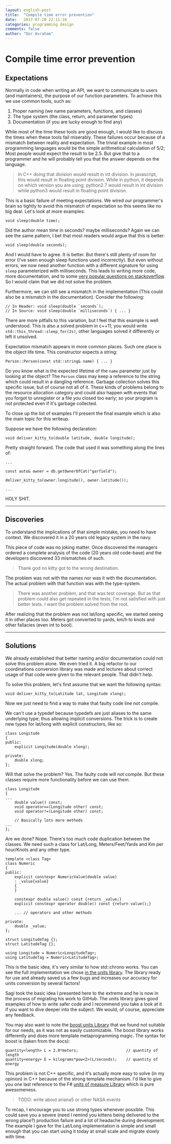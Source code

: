 ```yaml
---
layout: english-post
title:  "Compile time error prevention"
date:   2017-07-20 22:11:16
categories: programming design
comments: false
author: "Dor Avraham"
---
```


# Compile time error prevention

## Expectations

Normally in code when writing an API, we want to communicate to users (and maintainers), the purpose of our function parameters. To achieve this we use common tools, such as:

1. Proper naming (we name parameters, functions, and classes)
2. The type system (the class, return, and parameter types)
3. Documentation (if you are lucky enough to find any)

While most of the time these tools are good enough, I would like to discuss the times when these tools fail miserably.
These failures occur because of a mismatch between reality and expectation. The trivial example in most programming languages would be the simple arithmetical calculation of 5/2; Most people would expect the result to be 2.5. But give that to a programmer and he will probably tell you that the answer depends on the language.

> In C++ doing that division would result in int division. In javascript, this would result in floating point division. While in python, it depends on which version you are using; python2.7 would result in int division while python3 would result in floating point division.

This is a basic failure of meeting expectations. We wired our programmer's brain so tightly to avoid this mismatch of expectation so this seems like no big deal. Let's look at more examples:

    void sleep(double time);

Did the author mean time in seconds? maybe milliseconds? Again we can see the same pattern, I bet that most readers would argue that this is better:

    void sleep(double seconds);

And I would have to agree. It is better. But there's still plenty of room for error (I've seen enough sleep functions used incorrectly). But even without errors, we now need another function with a different signature for using `sleep` parameterized with milliseconds. This leads to writing more code, more documentation, and to some [very popular questions on stackoverflow](https://stackoverflow.com/questions/4184468/sleep-for-milliseconds). So I would claim that we did not solve the problem.

Furthermore, we can still see a mismatch in the implementation (This could also be a mismatch in the documentation). Consider the following:

    // In Header: void sleep(double `seconds`);
    // In Source: void sleep(double `milliseconds`) { ... }

There are more pitfalls to this variation, but I feel that this example is well understood. This is also a solved problem in c++11, you would write `std::this_thread::sleep_for(2s)`, other languages solved it differently or left it unsolved.

Expectation mismatch appears in more common places. Such one place is the object life time. This constructor expects a string:

    Person::Person(const std::string& name) { ... } 

Do you know what is the expected lifetime of the `name` parameter just by looking at the object? The `Person` class may keep a reference to the string which could result in a dangling reference. Garbage collection solves this specific issue, but of course not all of it. These kinds of problems belong to the resource allocation category and could also happen with events that you forgot to unregister or a file you closed too early; so your program is not protected even if it's garbage collected.

To close up the list of examples I'll present the final example which is also the main topic for this writeup.

Suppose we have the following declaration:

    void deliver_kitty_to(double latitude, double longitude);

Pretty straight forward. The code that used it was something along the lines of:

    ...

    const auto& owner = db.getOwnerOfCat("garfield");

    deliver_kitty_to(owner.longitude(), owner.latitude());

    ...

HOLY SHIT.

---

## Discoveries

To understand the implications of that simple mistake, you need to have context. We discovered it in a 20 years old legacy system in the navy.

This piece of code was no joking matter. Once discovered the managers ordered a complete analysis of the code (20 years old code-base) and the developers discovered 33 mismatches of such.

> Thank god no kitty got to the wrong destination.

The problem was not with the names nor was it with the documentation. The actual problem with that function was with the type-system.

> There was another problem, and that was test coverage. But as that problem could also get repeated in the tests, I'm not satisfied with just better tests. I want the problem solved from the root.

After realizing that the problem was not lat/long specific, we started seeing it in other places too. Meters got converted to yards, km/h to knots and other fallacies (even int to bool).

---

## Solutions

We already established that better naming and/or documentation could not solve this problem alone. We even tried it. A big refactor to our coordinations conversion library was made and lectures about correct usage of that code were given to the relevant people. That didn't help.

To solve this problem, let's first assume that we want the following syntax:

    void deliver_kitty_to(Latitude lat, Longitude xlong);

Now we just need to find a way to make that faulty code line not compile.

We can't use a typedef because typedefs are just aliases to the same underlying type; thus allowing implicit conversions. The trick is to create new types for lat/long with explicit constructors, like so:

    class Longitude
    {
    public:
        explicit Longitude(double xlong);

    private:
        double xlong;
    };

Will that solve the problem? Yes. The faulty code will not compile. But these classes require more functionality before we can use them.

    class Longitude
    {
    ...
        double value() const;
        void operator==(Longitude other) const;
        void operator!=(Longitude other) const;

        // Basically lots more methods
    ...
    };

Are we done? Nope. There's too much code duplication between the classes. We need such a class for Lat/Long, Meters/Feet/Yards and Km per hour/Knots and any other type.

    template <class Tag>
    class Numeric
    {
    public:
        explicit constexpr NumericValue(double value)
        : _value{value}
        {
        }

        constexpr double value() const {return _value;}
        explicit constexpr operator double() const {return value();}
        
        ... // operators and other methods

    private:
        double _value;
    };

    struct LongitudeTag {};
    struct LatitudeTag {};

    using Longitude = Numeric<LongitudeTag>;
    using LatitudeTag = Numeric<LatitudeTag>;


This is the basic idea, it's very similar to how std::chrono works. You can see the full implementation we chose [in the units library](https://github.com/saroad2/units/tree/master/units_cpp). The library ready for use and already saved us a few bugs and increases our accuracy for units conversion by several factors! 

Sagi took the basic idea I presented here to the extreme and he is now in the process of migrating his work to GitHub. The units library gives good examples of how to write safer code and I recommend you take a look at it if you want to dive deeper into the subject. We would, of course, appreciate any feedback.

You may also want to note the [boost units Library](http://www.boost.org/doc/libs/1_64_0/doc/html/boost_units/Examples.html#boost_units.Examples.DimensionExample) that we found not suitable for our needs, as it was not as easily customizable. The boost library works differently and does more template metaprogramming magic. The syntax for boost is (taken from the docs):

    quantity<length> L = 2.0*meters;                     // quantity of length
    quantity<energy> E = kilograms*pow<2>(L/seconds);    // quantity of energy

This problem is not C++ specific, and it's actually more easy to solve (in my opinion) in C++ because of the strong template mechanism. I'd like to give you one last reference to the F# [units of measure Library](https://docs.microsoft.com/en-us/dotnet/fsharp/language-reference/units-of-measure) which is pure awesomeness.

> TODO: write about ariana5 or other NASA events

To recap, I encourage you to use strong types whenever possible. This could save you a severe (need I remind you kittens being delivered to the wrong place?) production failure and a lot of headache during development. The example I gave for the Lat/Long implementation is simple and small enough that you can start using it today at small scale and migrate slowly with time.